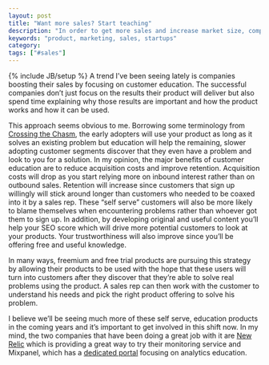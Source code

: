 ```yaml
---
layout: post
title: "Want more sales? Start teaching"
description: "In order to get more sales and increase market size, companies need to focus on educating their customers. They'll be able to decrease acquisition costs and increase retention."
keywords: "product, marketing, sales, startups"
category:
tags: ["#sales"]
---
```

{% include JB/setup %}
A trend I’ve been seeing lately is companies boosting their sales by focusing on customer education. The successful companies don’t just focus on the results their product will deliver but also spend time explaining why those results are important and how the product works and how it can be used.

This approach seems obvious to me. Borrowing some terminology from <a href="http://en.wikipedia.org/wiki/Crossing_the_Chasm" target="_blank">Crossing the Chasm</a>, the early adopters will use your product as long as it solves an existing problem but education will help the remaining, slower adopting customer segments discover that they even have a problem and look to you for a solution. In my opinion, the major benefits of customer education are to reduce acquisition costs and improve retention. Acquisition costs will drop as you start relying more on inbound interest rather than on outbound sales. Retention will increase since customers that sign up willingly will stick around longer than customers who needed to be coaxed into it by a sales rep. These “self serve” customers will also be more likely to blame themselves when encountering problems rather than whoever got them to sign up. In addition, by developing original and useful content you’ll help your SEO score which will drive more potential customers to look at your products. Your trustworthiness will also improve since you’ll be offering free and useful knowledge.

In many ways, freemium and free trial products are pursuing this strategy by allowing their products to be used with the hope that these users will turn into customers after they discover that they’re able to solve real problems using the product. A sales rep can then work with the customer to understand his needs and pick the right product offering to solve his problem.

I believe we’ll be seeing much more of these self serve, education products in the coming years and it’s important to get involved in this shift now. In my mind, the two companies that have been doing a great job with it are <a href="http://newrelic.com/" target="_blank">New Relic</a> which is providing a great way to try their monitoring service and Mixpanel, which has a <a href="https://mixpanel.com/education" target="_blank">dedicated portal</a> focusing on analytics education.